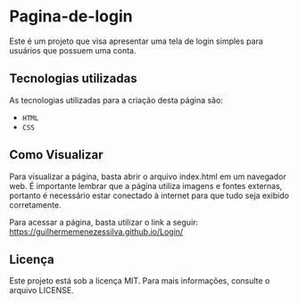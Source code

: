 # Pagina-de-login

Este é um projeto que visa apresentar uma tela de login simples para usuários que possuem uma conta.

## Tecnologias utilizadas
As tecnologias utilizadas para a criação desta página são:

- `HTML`
- `CSS`

## Como Visualizar
Para visualizar a página, basta abrir o arquivo index.html em um navegador web. É importante lembrar que a página utiliza imagens e fontes externas, portanto é necessário estar conectado à internet para que tudo seja exibido corretamente. 

Para acessar a página, basta utilizar o link a seguir: https://guilhermemenezessilva.github.io/Login/

## Licença
Este projeto está sob a licença MIT. Para mais informações, consulte o arquivo LICENSE.
